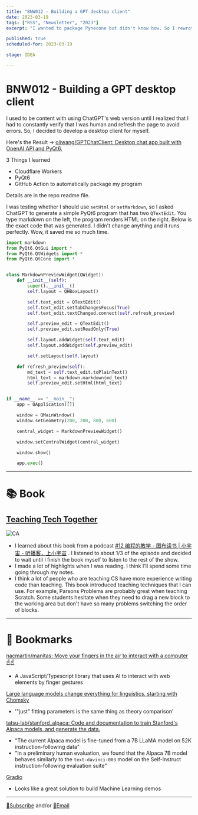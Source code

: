 ```yaml
---
title: "BNW012 - Building a GPT desktop client"
date: 2023-03-19
tags: ["RSS", "Newsletter", "2023"]
excerpt: "I wanted to package Pynecone but didn't know how. So I rewrote the client with PyQt6."

published: true
scheduled-for: 2023-03-19

stage: IDEA

---
```


# BNW012 - Building a GPT desktop client

I used to be content with using ChatGPT's web version until I realized that I had to constantly verify that I was human and refresh the page to avoid errors. So, I decided to develop a desktop client for myself.

Here's the Result -> [oliwang/GPTChatClient: Desktop chat app built with OpenAI API and PyQt6.](https://github.com/oliwang/GPTChatClient)

3 Things I learned
- Cloudflare Workers
- PyQt6
- GitHub Action to automatically package my program

Details are in the repo readme file.

I was testing whether I should use `setHtml` or `setMarkdown`, so I asked ChatGPT to generate a simple PyQt6 program that has two `QTextEdit`. You type markdown on the left, the program renders HTML on the right. Below is the exact code that was generated. I didn't change anything and it runs perfectly. Wow, it saved me so much time.

```python
import markdown
from PyQt6.QtGui import *
from PyQt6.QtWidgets import *
from PyQt6.QtCore import *


class MarkdownPreviewWidget(QWidget):
    def __init__(self):
        super().__init__()
        self.layout = QHBoxLayout()

        self.text_edit = QTextEdit()
        self.text_edit.setTabChangesFocus(True)
        self.text_edit.textChanged.connect(self.refresh_preview)

        self.preview_edit = QTextEdit()
        self.preview_edit.setReadOnly(True)

        self.layout.addWidget(self.text_edit)
        self.layout.addWidget(self.preview_edit)

        self.setLayout(self.layout)

    def refresh_preview(self):
        md_text = self.text_edit.toPlainText()
        html_text = markdown.markdown(md_text)
        self.preview_edit.setHtml(html_text)


if __name__ == "__main__":
    app = QApplication([])

    window = QMainWindow()
    window.setGeometry(200, 200, 800, 600)

    central_widget = MarkdownPreviewWidget()

    window.setCentralWidget(central_widget)

    window.show()

    app.exec()

```

---
# 📚 Book

## [Teaching Tech Together](https://amzn.to/3Fw3lBu)

![CA](https://m.media-amazon.com/images/W/IMAGERENDERING_521856-T1/images/I/41Ak73ui8pL._SX332_BO1,204,203,200_.jpg)

- I learned about this book from a podcast [#12 编程的教学 - 图布读书 | 小宇宙 - 听播客，上小宇宙](https://www.xiaoyuzhoufm.com/episode/63eeb6656b8a212824cdea72?s=eyJ1IjogIjVlZGRjMDc0ODhmNzg4YmI2OWRmMWEzNyJ9) . I listened to about 1/3 of the episode and decided to wait until I finish the book myself to listen to the rest of the show.
- I made a lot of highlights when I was reading. I think I'll spend some time going through my notes.
- I think a lot of people who are teaching CS have more experience writing code than teaching. This book introduced teaching techniques that I can use. For example, Parsons Problems are probably great when teaching Scratch. Some students hesitate when they need to drag a new block to the working area but don't have so many problems switching the order of blocks.

---
# 🔖 Bookmarks

[nacmartin/manitas: Move your fingers in the air to interact with a computer ☝️☝️](https://github.com/nacmartin/manitas?source=oliwang_betternextweek)
- A JavaScript/Typescript library that uses AI to interact with web elements by finger gestures

[Large language models change everything for linguistics, starting with Chomsky](https://twitter.com/spiantado/status/1635276145041235969?s=12&t=-fzE1Pea73SuGbNbtSgOiQ?source=oliwang_betternextweek)
- '"just" fitting parameters is the same thing as theory comparison'

[tatsu-lab/stanford_alpaca: Code and documentation to train Stanford's Alpaca models, and generate the data.](https://github.com/tatsu-lab/stanford_alpaca?source=oliwang_betternextweek)
- "The current Alpaca model is fine-tuned from a 7B LLaMA model on 52K instruction-following data"
- "In a preliminary human evaluation, we found that the Alpaca 7B model behaves similarly to the `text-davinci-003` model on the Self-Instruct instruction-following evaluation suite"

[Gradio](https://gradio.app/?source=oliwang_betternextweek)
- Looks like a great solution to build Machine Learning demos

---

[💌Subscribe](https://tinyletter.com/oliwang) and/or [📧Email](mailto:betternextweek.bnw@gmail.com)


